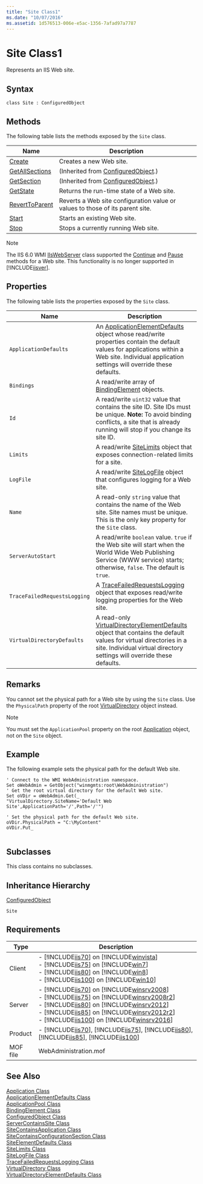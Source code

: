 ```yaml
---
title: "Site Class1"
ms.date: "10/07/2016"
ms.assetid: 1d576513-006e-e5ac-1356-7afad97a7787
---
```

# Site Class1
Represents an IIS Web site.  
  
## Syntax  
  
```vbs  
class Site : ConfiguredObject  
```  
  
## Methods  
 The following table lists the methods exposed by the `Site` class.  
  
|Name|Description|  
|----------|-----------------|  
|[Create](../wmi-provider/site-create-method.md)|Creates a new Web site.|  
|[GetAllSections](../wmi-provider/configuredobject-getallsections-method.md)|(Inherited from [ConfiguredObject](../wmi-provider/configuredobject-class.md).)|  
|[GetSection](../wmi-provider/configuredobject-getsection-method.md)|(Inherited from [ConfiguredObject](../wmi-provider/configuredobject-class.md).)|  
|[GetState](../wmi-provider/site-getstate-method.md)|Returns the run-time state of a Web site.|  
|[RevertToParent](../wmi-provider/site-reverttoparent-method.md)|Reverts a Web site configuration value or values to those of its parent site.|  
|[Start](../wmi-provider/site-start-method.md)|Starts an existing Web site.|  
|[Stop](../wmi-provider/site-stop-method.md)|Stops a currently running Web site.|  
  
> [!NOTE]
>  The IIS 6.0 WMI [IIsWebServer](https://msdn.microsoft.com/af1a277b-e67a-41b3-9947-91c9304f8ec7) class supported the [Continue](https://msdn.microsoft.com/c782a5b1-d6d3-40ae-bb7b-519867753be8) and [Pause](https://msdn.microsoft.com/82980194-3146-4252-b458-77538f781ca6) methods for a Web site. This functionality is no longer supported in [!INCLUDE[iisver](../wmi-provider/includes/iisver-md.md)].  
  
## Properties  
 The following table lists the properties exposed by the `Site` class.  
  
|Name|Description|  
|----------|-----------------|  
|`ApplicationDefaults`|An [ApplicationElementDefaults](../wmi-provider/applicationelementdefaults-class.md) object whose read/write properties contain the default values for applications within a Web site. Individual application settings will override these defaults.|  
|`Bindings`|A read/write array of [BindingElement](../wmi-provider/bindingelement-class.md) objects.|  
|`Id`|A read/write `uint32` value that contains the site ID. Site IDs must be unique. **Note:**  To avoid binding conflicts, a site that is already running will stop if you change its site ID.|  
|`Limits`|A read/write [SiteLimits](../wmi-provider/sitelimits-class.md) object that exposes connection-related limits for a site.|  
|`LogFile`|A read/write [SiteLogFile](../wmi-provider/sitelogfile-class.md) object that configures logging for a Web site.|  
|`Name`|A read-only `string` value that contains the name of the Web site. Site names must be unique. This is the only key property for the `Site` class.|  
|`ServerAutoStart`|A read/write `boolean` value. `true` if the Web site will start when the World Wide Web Publishing Service (WWW service) starts; otherwise, `false`. The default is `true`.|  
|`TraceFailedRequestsLogging`|A [TraceFailedRequestsLogging](../wmi-provider/tracefailedrequestslogging-class.md) object that exposes read/write logging properties for the Web site.|  
|`VirtualDirectoryDefaults`|A read-only [VirtualDirectoryElementDefaults](../wmi-provider/virtualdirectoryelementdefaults-class.md) object that contains the default values for virtual directories in a site. Individual virtual directory settings will override these defaults.|  
  
## Remarks  
 You cannot set the physical path for a Web site by using the `Site` class. Use the `PhysicalPath` property of the root [VirtualDirectory](../wmi-provider/virtualdirectory-class.md) object instead.  
  
> [!NOTE]
> You must set the `ApplicationPool` property on the root [Application](../wmi-provider/application-class.md) object, not on the `Site` object.  
  
## Example  
 The following example sets the physical path for the default Web site.  
  
```  
' Connect to the WMI WebAdministration namespace.  
Set oWebAdmin = GetObject("winmgmts:root\WebAdministration")  
' Get the root virtual directory for the default Web site.  
Set oVDir = oWebAdmin.Get(_   
"VirtualDirectory.SiteName='Default Web Site',ApplicationPath='/',Path='/'")  
  
' Set the physical path for the default Web site.  
oVDir.PhysicalPath = "C:\MyContent"  
oVDir.Put_  
  
```  
  
## Subclasses  
 This class contains no subclasses.  
  
## Inheritance Hierarchy  
 [ConfiguredObject](../wmi-provider/configuredobject-class.md)  
  
 `Site`  
  
## Requirements  
  
|Type|Description|  
|----------|-----------------|  
|Client|-   [!INCLUDE[iis70](../wmi-provider/includes/iis70-md.md)] on [!INCLUDE[winvista](../wmi-provider/includes/winvista-md.md)]<br />-   [!INCLUDE[iis75](../wmi-provider/includes/iis75-md.md)] on [!INCLUDE[win7](../wmi-provider/includes/win7-md.md)]<br />-   [!INCLUDE[iis80](../wmi-provider/includes/iis80-md.md)] on [!INCLUDE[win8](../wmi-provider/includes/win8-md.md)]<br />-   [!INCLUDE[iis100](../wmi-provider/includes/iis100-md.md)] on [!INCLUDE[win10](../wmi-provider/includes/win10-md.md)]|  
|Server|-   [!INCLUDE[iis70](../wmi-provider/includes/iis70-md.md)] on [!INCLUDE[winsrv2008](../wmi-provider/includes/winsrv2008-md.md)]<br />-   [!INCLUDE[iis75](../wmi-provider/includes/iis75-md.md)] on [!INCLUDE[winsrv2008r2](../wmi-provider/includes/winsrv2008r2-md.md)]<br />-   [!INCLUDE[iis80](../wmi-provider/includes/iis80-md.md)] on [!INCLUDE[winsrv2012](../wmi-provider/includes/winsrv2012-md.md)]<br />-   [!INCLUDE[iis85](../wmi-provider/includes/iis85-md.md)] on [!INCLUDE[winsrv2012r2](../wmi-provider/includes/winsrv2012r2-md.md)]<br />-   [!INCLUDE[iis100](../wmi-provider/includes/iis100-md.md)] on [!INCLUDE[winsrv2016](../wmi-provider/includes/winsrv2016-md.md)]|  
|Product|-   [!INCLUDE[iis70](../wmi-provider/includes/iis70-md.md)], [!INCLUDE[iis75](../wmi-provider/includes/iis75-md.md)], [!INCLUDE[iis80](../wmi-provider/includes/iis80-md.md)], [!INCLUDE[iis85](../wmi-provider/includes/iis85-md.md)], [!INCLUDE[iis100](../wmi-provider/includes/iis100-md.md)]|  
|MOF file|WebAdministration.mof|  
  
## See Also  
 [Application Class](../wmi-provider/application-class.md)   
 [ApplicationElementDefaults Class](../wmi-provider/applicationelementdefaults-class.md)   
 [ApplicationPool Class](../wmi-provider/applicationpool-class.md)   
 [BindingElement Class](../wmi-provider/bindingelement-class.md)   
 [ConfiguredObject Class](../wmi-provider/configuredobject-class.md)   
 [ServerContainsSite Class](../wmi-provider/servercontainssite-class.md)   
 [SiteContainsApplication Class](../wmi-provider/sitecontainsapplication-class.md)   
 [SiteContainsConfigurationSection Class](../wmi-provider/sitecontainsconfigurationsection-class.md)   
 [SiteElementDefaults Class](../wmi-provider/siteelementdefaults-class.md)   
 [SiteLimits Class](../wmi-provider/sitelimits-class.md)   
 [SiteLogFile Class](../wmi-provider/sitelogfile-class.md)   
 [TraceFailedRequestsLogging Class](../wmi-provider/tracefailedrequestslogging-class.md)   
 [VirtualDirectory Class](../wmi-provider/virtualdirectory-class.md)   
 [VirtualDirectoryElementDefaults Class](../wmi-provider/virtualdirectoryelementdefaults-class.md)
